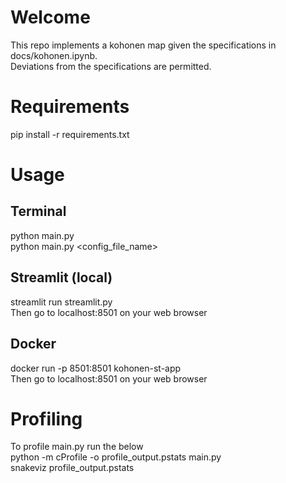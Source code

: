 # Welcome
This repo implements a kohonen map given the specifications in docs/kohonen.ipynb.  
Deviations from the specifications are permitted. 

# Requirements
pip install -r requirements.txt

# Usage 
## Terminal
python main.py  
python main.py <config_file_name>

## Streamlit (local)
streamlit run streamlit.py  
Then go to localhost:8501 on your web browser

## Docker
docker run -p 8501:8501 kohonen-st-app  
Then go to localhost:8501 on your web browser

# Profiling
To profile main.py run the below  
python -m cProfile -o profile_output.pstats main.py  
snakeviz profile_output.pstats  